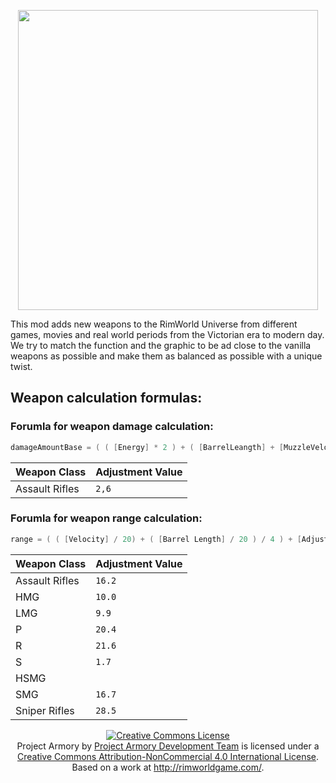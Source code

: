 <p align="center">
    <img src="https://github.com/RimWorldProjectArmory/ProjectArmory/blob/master/extras/assets/logo/logo.png?raw=true" width="480">
</p>
This mod adds new weapons to the RimWorld Universe from different games, movies and real world periods from the Victorian era to modern day. We try to match the function and the graphic to be ad close to the vanilla weapons as possible and make them as balanced as possible with a unique twist.

## Weapon calculation formulas:

### Forumla for weapon damage calculation:
``` c++
damageAmountBase = ( ( [Energy] * 2 ) + ( [BarrelLeangth] + [MuzzleVelocity] - 600 ) / 1000 ) + [Adjustment Value]
```
| Weapon Class    | Adjustment Value    |
|-----------------|---------------------|
| Assault Rifles  | `2,6`               |

### Forumla for weapon range calculation:
``` c++
range = ( ( [Velocity] / 20) + ( [Barrel Length] / 20 ) / 4 ) + [Adjustment Value]
```
| Weapon Class    | Adjustment Value    |
|-----------------|---------------------|
| Assault Rifles  | `16.2`              |
| HMG             | `10.0`              |
| LMG             | `9.9`               |
| P               | `20.4`              |
| R               | `21.6`              |
| S               | `1.7`               |
| HSMG            |   	                |
| SMG             | `16.7`              |
| Sniper Rifles   | `28.5`              |

<p align="center"><a rel="license" href="http://creativecommons.org/licenses/by-nc/4.0/"><img alt="Creative Commons License" style="border-width:0" src="https://i.creativecommons.org/l/by-nc/4.0/88x31.png" /></a><br /><span xmlns:dct="http://purl.org/dc/terms/" property="dct:title">Project Armory</span> by <a xmlns:cc="http://creativecommons.org/ns#" href="https://github.com/RimWorldProjectArmory" property="cc:attributionName" rel="cc:attributionURL">Project Armory Development Team</a> is licensed under a <a rel="license" href="http://creativecommons.org/licenses/by-nc/4.0/">Creative Commons Attribution-NonCommercial 4.0 International License</a>.<br />Based on a work at <a xmlns:dct="http://purl.org/dc/terms/" href="http://rimworldgame.com/" rel="dct:source">http://rimworldgame.com/</a>.</p>